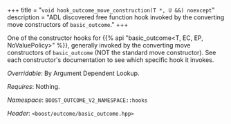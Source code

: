 +++
title = "`void hook_outcome_move_construction(T *, U &&) noexcept`"
description = "ADL discovered free function hook invoked by the converting move constructors of `basic_outcome`."
+++

One of the constructor hooks for {{% api "basic_outcome<T, EC, EP, NoValuePolicy>" %}}, generally invoked by the converting move constructors of `basic_outcome` (NOT the standard move constructor). See each constructor's documentation to see which specific hook it invokes.

*Overridable*: By Argument Dependent Lookup.

*Requires*: Nothing.

*Namespace*: `BOOST_OUTCOME_V2_NAMESPACE::hooks`

*Header*: `<boost/outcome/basic_outcome.hpp>`

